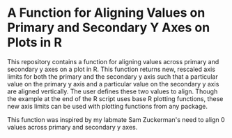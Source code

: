 # A Function for Aligning Values on Primary and Secondary Y Axes on Plots in R

This repository contains a function for aligning values across primary and secondary y axes on a plot in R. This function returns new, rescaled axis limits for both the primary and the secondary y axis such that a particular value on the primary y axis and a particular value on the secondary y axis are aligned vertically. The user defines these two values to align. Though the example at the end of the R script uses base R plotting functions, these new axis limits can be used with plotting functions from any package.

This function was inspired by my labmate Sam Zuckerman's need to align 0 values across primary and secondary y axes.

